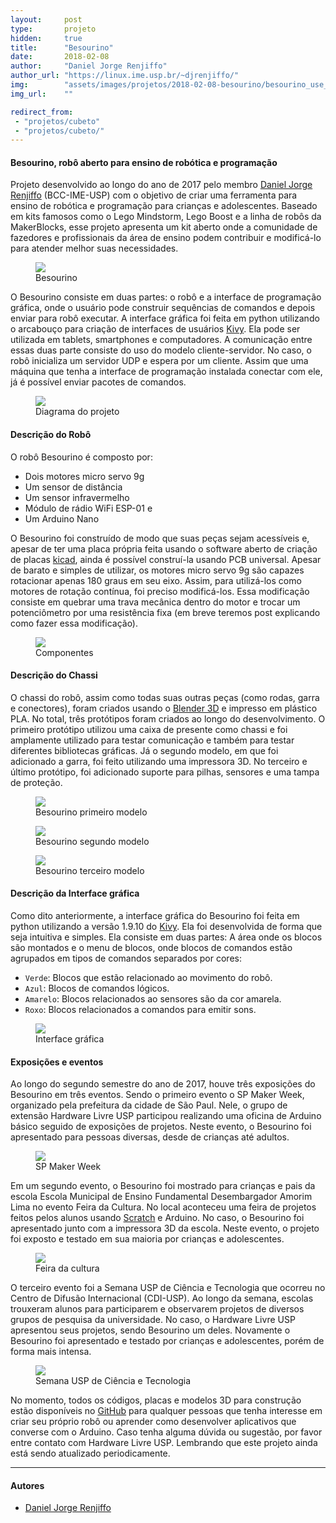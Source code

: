 ```yaml
---
layout:     post
type:       projeto
hidden:     true
title:      "Besourino"
date:       2018-02-08
author:     "Daniel Jorge Renjiffo"
author_url: "https://linux.ime.usp.br/~djrenjiffo/"
img:        "assets/images/projetos/2018-02-08-besourino/besourino_use_cut.png"
img_url:    ""

redirect_from:
 - "projetos/cubeto"
 - "projetos/cubeto/"
---
```


#### Besourino, robô aberto para ensino de robótica e programação
Projeto desenvolvido ao longo do ano de 2017 pelo membro [Daniel Jorge Renjiffo](https://linux.ime.usp.br/~djrenjiffo/) (BCC-IME-USP) com o objetivo de criar uma ferramenta para ensino de robótica e programação para crianças e adolescentes. Baseado em kits famosos como o Lego Mindstorm, Lego Boost e a linha de robôs da MakerBlocks, esse projeto apresenta um kit aberto onde a comunidade de fazedores e profissionais da área de ensino podem contribuir e modificá-lo para atender melhor suas necessidades.

<div class="img-container">
  <figure>
    <img class="large" src="{{ site.baseurl }}/assets/images/projetos/2018-02-08-besourino/besourino_use_cut.png">
    <figcaption>Besourino</figcaption>
  </figure>
</div>

O Besourino consiste em duas partes: o robô e a interface de programação gráfica, onde o usuário pode construir sequências de comandos e depois enviar para robô executar. A interface gráfica foi feita em python utilizando o arcabouço para criação de interfaces de usuários [Kivy](https://kivy.org/). Ela pode ser utilizada em tablets, smartphones e computadores. A comunicação entre essas duas parte consiste do uso do modelo cliente-servidor. No caso, o robô inicializa um servidor UDP e espera por um cliente. Assim que uma máquina que tenha a interface de programação instalada conectar com ele, já é possível enviar pacotes de comandos.

<div class="img-container">
  <figure>
    <img class="large" src="{{ site.baseurl }}/assets/images/projetos/2018-02-08-besourino/diagramaDeProjeto.png">
    <figcaption>Diagrama do projeto</figcaption>
  </figure>
</div>

#### Descrição do Robô

O robô Besourino é composto por:

- Dois motores micro servo 9g
- Um sensor de distância
- Um sensor infravermelho
- Módulo de rádio WiFi ESP-01 e
- Um Arduino Nano

O Besourino foi construído de modo que suas peças sejam acessíveis e, apesar de ter uma placa própria feita usando o software aberto de criação de placas [kicad](http://kicad-pcb.org/), ainda é possível construí-la usando PCB universal. Apesar de barato e simples de utilizar, os motores micro servo 9g são capazes rotacionar apenas 180 graus em seu eixo. Assim, para utilizá-los como motores de rotação contínua, foi preciso modificá-los. Essa modificação consiste em quebrar uma trava mecânica dentro do motor e trocar um potenciômetro por uma resistência fixa (em breve teremos post explicando como fazer essa modificação).

<div class="img-container">
  <figure>
    <img class="large" src="{{ site.baseurl }}/assets/images/projetos/2018-02-08-besourino/besourinoText.jpg">
    <figcaption>Componentes</figcaption>
  </figure>
</div>

#### Descrição do Chassi

O chassi do robô, assim como todas suas outras peças (como rodas, garra e conectores), foram criados usando o [Blender 3D](https://www.blender.org/) e impresso em plástico PLA. No total, três protótipos foram criados ao longo do desenvolvimento. O primeiro protótipo utilizou uma caixa de presente como chassi e foi amplamente utilizado para testar comunicação e também para testar diferentes bibliotecas gráficas. Já o segundo modelo, em que foi adicionado a garra, foi feito utilizando uma impressora 3D. No terceiro e último protótipo, foi adicionado suporte para pilhas, sensores e uma tampa de proteção.

<div class="img-container">
  <figure>
    <img src="{{ site.baseurl }}/assets/images/projetos/2018-02-08-besourino/base1.jpg">
    <figcaption>Besourino primeiro modelo</figcaption>
  </figure>
  <figure>
    <img src="{{ site.baseurl }}/assets/images/projetos/2018-02-08-besourino/base2.jpg">
    <figcaption>Besourino segundo modelo</figcaption>
  </figure>
  <figure>
    <img src="{{ site.baseurl }}/assets/images/projetos/2018-02-08-besourino/besourino1.png">
    <figcaption>Besourino terceiro modelo</figcaption>
  </figure>
</div>

#### Descrição da Interface gráfica
Como dito anteriormente, a interface gráfica do Besourino foi feita em python utilizando a versão 1.9.10 do [Kivy](https://kivy.org/). Ela foi desenvolvida de forma que seja intuitiva e simples. Ela consiste em duas partes: A área onde os blocos são montados e o menu de blocos, onde blocos de comandos estão agrupados em tipos de comandos separados por cores:

- `Verde`: Blocos que estão relacionado ao movimento do robô.
- `Azul`: Blocos de comandos lógicos.
- `Amarelo`: Blocos relacionados ao sensores são da cor amarela.
- `Roxo`: Blocos relacionados a comandos para emitir sons.

<div class="img-container">
  <figure>
    <img class="large" src="{{ site.baseurl }}/assets/images/projetos/2018-02-08-besourino/commandText.jpg">
    <figcaption>Interface gráfica</figcaption>
  </figure>
</div>

#### Exposições e eventos
Ao longo do segundo semestre do ano de 2017, houve três exposições do Besourino em três eventos. Sendo o primeiro evento o SP Maker Week, organizado pela prefeitura da cidade de São Paul. Nele, o grupo de extensão Hardware Livre USP participou realizando uma oficina de Arduino básico seguido de exposições de projetos. Neste evento, o Besourino foi apresentado para pessoas diversas, desde de crianças até adultos.

<div class="img-container">
  <figure>
    <img class="large" src="{{ site.baseurl }}/assets/images/projetos/2018-02-08-besourino/spmaker.jpg">
    <figcaption>SP Maker Week</figcaption>
  </figure>
</div>

Em um segundo evento, o Besourino foi mostrado para crianças e pais da escola Escola Municipal de Ensino Fundamental Desembargador Amorim Lima no evento Feira da Cultura. No local aconteceu uma feira de projetos feitos pelos alunos usando [Scratch](https://scratch.mit.edu/) e Arduino. No caso, o Besourino foi apresentado junto com a impressora 3D da escola. Neste evento, o projeto foi exposto
e testado em sua maioria por crianças e adolescentes.

<div class="img-container">
  <figure>
    <img class="large" src="{{ site.baseurl }}/assets/images/projetos/2018-02-08-besourino/feiracultura.jpg">
    <figcaption>Feira da cultura</figcaption>
  </figure>
</div>

O terceiro evento foi a Semana USP de Ciência e Tecnologia que ocorreu no Centro de Difusão Internacional (CDI-USP). Ao longo da semana, escolas trouxeram alunos para participarem e observarem projetos de diversos grupos de pesquisa da universidade. No caso, o Hardware Livre USP apresentou seus projetos, sendo Besourino um deles. Novamente o Besourino foi apresentado e testado por crianças e adolescentes, porém de forma mais intensa.

<div class="img-container">
  <figure>
    <img class="large" src="{{ site.baseurl }}/assets/images/projetos/2018-02-08-besourino/semanausp.jpg">
    <figcaption>Semana USP de Ciência e Tecnologia</figcaption>
  </figure>
</div>

No momento, todos os códigos, placas e modelos 3D para construção estão disponíveis no [GitHub](https://github.com/DiJei/Besourino) para qualquer pessoas que tenha interesse em criar seu próprio robô ou aprender como desenvolver aplicativos que converse com o Arduino. Caso tenha alguma dúvida ou sugestão, por favor entre contato com Hardware Livre USP. Lembrando que este projeto ainda está sendo atualizado periodicamente.

----

#### Autores

- [Daniel Jorge Renjiffo](https://linux.ime.usp.br/~djrenjiffo/)
